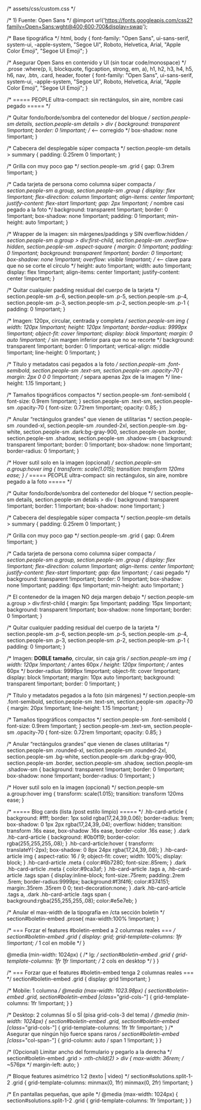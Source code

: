 /* assets/css/custom.css */

/* 1) Fuente: Open Sans */
@import url('https://fonts.googleapis.com/css2?family=Open+Sans:wght@400;600;700&display=swap');

/* Base tipográfica */
html, body {
  font-family: "Open Sans", ui-sans-serif, system-ui, -apple-system,
               "Segoe UI", Roboto, Helvetica, Arial,
               "Apple Color Emoji", "Segoe UI Emoji";
}

/* Asegurar Open Sans en contenido y UI (sin tocar code/monospace) */
.prose :where(p, li, blockquote, figcaption, strong, em, a),
h1, h2, h3, h4, h5, h6,
nav, .btn, .card, header, footer {
  font-family: "Open Sans", ui-sans-serif, system-ui, -apple-system,
               "Segoe UI", Roboto, Helvetica, Arial,
               "Apple Color Emoji", "Segoe UI Emoji";
}

/* ===== PEOPLE ultra-compact: sin rectángulos, sin aire, nombre casi pegado ===== */

/* Quitar fondo/borde/sombra del contenedor del bloque */
section.people-sm details,
section.people-sm details > div {
  background: transparent !important;
  border: 0 !important;              /* <-- corregido */
  box-shadow: none !important;
}

/* Cabecera del desplegable súper compacta */
section.people-sm details > summary {
  padding: 0.25rem 0 !important;
}

/* Grilla con muy poco gap */
section.people-sm .grid {
  gap: 0.3rem !important;
}

/* Cada tarjeta de persona como columna súper compacta */
section.people-sm a.group,
section.people-sm .group {
  display: flex !important;
  flex-direction: column !important;
  align-items: center !important;
  justify-content: flex-start !important;
  gap: 2px !important;               /* nombre casi pegado a la foto */
  background: transparent !important;
  border: 0 !important;
  box-shadow: none !important;
  padding: 0 !important;
  min-height: auto !important;
}

/* Wrapper de la imagen: sin márgenes/paddings y SIN overflow:hidden */
section.people-sm a.group > div:first-child,
section.people-sm .overflow-hidden,
section.people-sm .aspect-square {
  margin: 0 !important;
  padding: 0 !important;
  background: transparent !important;
  border: 0 !important;
  box-shadow: none !important;
  overflow: visible !important;       /* <-- clave para que no se corte el círculo */
  height: auto !important;
  width: auto !important;
  display: flex !important;
  align-items: center !important;
  justify-content: center !important;
}

/* Quitar cualquier padding residual del cuerpo de la tarjeta */
section.people-sm .p-6,
section.people-sm .p-5,
section.people-sm .p-4,
section.people-sm .p-3,
section.people-sm .p-2,
section.people-sm .p-1 {
  padding: 0 !important;
}

/* Imagen: 120px, circular, centrada y completa */
section.people-sm img {
  width: 120px !important;
  height: 120px !important;
  border-radius: 9999px !important;
  object-fit: cover !important;
  display: block !important;
  margin: 0 auto !important;          /* sin margen inferior para que no se recorte */
  background: transparent !important;
  border: 0 !important;
  vertical-align: middle !important;
  line-height: 0 !important;
}

/* Título y metadatos casi pegados a la foto */
section.people-sm .font-semibold,
section.people-sm .text-sm,
section.people-sm .opacity-70 {
  margin: 2px 0 0 0 !important;       /* separa apenas 2px de la imagen */
  line-height: 1.15 !important;
}

/* Tamaños tipográficos compactos */
section.people-sm .font-semibold { font-size: 0.9rem !important; }
section.people-sm .text-sm,
section.people-sm .opacity-70 { font-size: 0.72rem !important; opacity: 0.85; }

/* Anular “rectángulos grandes” que vienen de utilitarias */
section.people-sm .rounded-xl,
section.people-sm .rounded-2xl,
section.people-sm .bg-white,
section.people-sm .dark\:bg-gray-900,
section.people-sm .border,
section.people-sm .shadow,
section.people-sm .shadow-sm {
  background: transparent !important;
  border: 0 !important;
  box-shadow: none !important;
  border-radius: 0 !important;
}

/* Hover sutil solo en la imagen (opcional) */
section.people-sm a.group:hover img {
  transform: scale(1.015);
  transition: transform 120ms ease;
}
/* ===== PEOPLE ultra-compact: sin rectángulos, sin aire, nombre pegado a la foto ===== */

/* Quitar fondo/borde/sombra del contenedor del bloque */
section.people-sm details,
section.people-sm details > div {
  background: transparent !important;
  border: 1 !important;
  box-shadow: none !important;
}

/* Cabecera del desplegable súper compacta */
section.people-sm details > summary {
  padding: 0.25rem 0 !important;
}

/* Grilla con muy poco gap */
section.people-sm .grid {
  gap: 0.4rem !important;
}

/* Cada tarjeta de persona como columna súper compacta */
section.people-sm a.group,
section.people-sm .group {
  display: flex !important;
  flex-direction: column !important;
  align-items: center !important;
  justify-content: flex-start !important;
  gap: 6px !important;                /* casi pegado */
  background: transparent !important;
  border: 0 !important;
  box-shadow: none !important;
  padding: 6px !important;
  min-height: auto !important;
}

/* El contenedor de la imagen NO deja margen debajo */
section.people-sm a.group > div:first-child {
  margin: 5px !important;
  padding: 15px !important;
  background: transparent !important;
  box-shadow: none !important;
  border: 0 !important;
}

/* Quitar cualquier padding residual del cuerpo de la tarjeta */
section.people-sm .p-6,
section.people-sm .p-5,
section.people-sm .p-4,
section.people-sm .p-3,
section.people-sm .p-2,
section.people-sm .p-1 {
  padding: 0 !important;
}

/* Imagen: **DOBLE tamaño**, circular, sin caja gris */
section.people-sm img {
  width: 120px !important;   /* antes 60px */
  height: 120px !important;  /* antes 60px */
  border-radius: 9999px !important;
  object-fit: cover !important;
  display: block !important;
  margin: 10px auto !important;
  background: transparent !important;
  border: 0 !important;
}

/* Título y metadatos pegados a la foto (sin márgenes) */
section.people-sm .font-semibold,
section.people-sm .text-sm,
section.people-sm .opacity-70 {
  margin: 20px !important;
  line-height: 1.15 !important;
}

/* Tamaños tipográficos compactos */
section.people-sm .font-semibold { font-size: 0.9rem !important; }
section.people-sm .text-sm,
section.people-sm .opacity-70 { font-size: 0.72rem !important; opacity: 0.85; }

/* Anular “rectángulos grandes” que vienen de clases utilitarias */
section.people-sm .rounded-xl,
section.people-sm .rounded-2xl,
section.people-sm .bg-white,
section.people-sm .dark\:bg-gray-900,
section.people-sm .border,
section.people-sm .shadow,
section.people-sm .shadow-sm {
  background: transparent !important;
  border: 0 !important;
  box-shadow: none !important;
  border-radius: 0 !important;
}

/* Hover sutil solo en la imagen (opcional) */
section.people-sm a.group:hover img {
  transform: scale(1.015);
  transition: transform 120ms ease;
}

/* ===== Blog cards (lista /post estilo limpio) ===== */
.hb-card-article {
  background: #fff;
  border: 1px solid rgba(17,24,39,0.06);
  border-radius: 1rem;
  box-shadow: 0 1px 2px rgba(17,24,39,.04);
  overflow: hidden;
  transition: transform .16s ease, box-shadow .16s ease, border-color .16s ease;
}
.dark .hb-card-article {
  background: #0b0f19;
  border-color: rgba(255,255,255,.08);
}
.hb-card-article:hover {
  transform: translateY(-2px);
  box-shadow: 0 8px 24px rgba(17,24,39,.08);
}
.hb-card-article img {
  aspect-ratio: 16 / 9;
  object-fit: cover;
  width: 100%;
  display: block;
}
.hb-card-article .meta { color:#6b7280; font-size:.85rem; }
.dark .hb-card-article .meta { color:#9ca3af; }
.hb-card-article .tags a,
.hb-card-article .tags span {
  display:inline-block; font-size:.75rem; padding:.2rem .5rem; border-radius:9999px;
  background:#f3f4f6; color:#374151; margin:.35rem .35rem 0 0; text-decoration:none;
}
.dark .hb-card-article .tags a,
.dark .hb-card-article .tags span { background:rgba(255,255,255,.08); color:#e5e7eb; }

/* Anular el max-width de la tipografía en /cta sección boletín */
section#boletin-embed .prose{ max-width:100% !important; }

/* === Forzar el features #boletin-embed a 2 columnas reales === */
section#boletin-embed .grid {
  display: grid;
  grid-template-columns: 1fr !important; /* 1 col en mobile */
}

@media (min-width: 1024px) { /* lg: */
  section#boletin-embed .grid {
    grid-template-columns: 1fr 1fr !important; /* 2 cols en desktop */
  }
}

/* === Forzar que el features #boletin-embed tenga 2 columnas reales === */
section#boletin-embed .grid {
  display: grid !important;
}

/* Mobile: 1 columna */
@media (max-width: 1023.98px) {
  section#boletin-embed .grid,
  section#boletin-embed [class*="grid-cols-"] {
    grid-template-columns: 1fr !important;
  }
}

/* Desktop: 2 columnas SÍ o SÍ (pisa grid-cols-3 del tema) */
@media (min-width: 1024px) {
  section#boletin-embed .grid,
  section#boletin-embed [class*="grid-cols-"] {
    grid-template-columns: 1fr 1fr !important;
  }
  /* Asegurar que ningún hijo fuerce spans raros */
  section#boletin-embed [class*="col-span-"] {
    grid-column: auto / span 1 !important;
  }
}

/* (Opcional) Limitar ancho del formulario y pegarlo a la derecha */
section#boletin-embed .grid > *:nth-child(2) > div {
  max-width: 36rem; /* ~576px */
  margin-left: auto;
}

/* Bloque features asimétrico 1:2 (texto | video) */
section#solutions.split-1-2 .grid {
  grid-template-columns: minmax(0, 1fr) minmax(0, 2fr) !important;
}

/* En pantallas pequeñas, que apile */
@media (max-width: 1024px) {
  section#solutions.split-1-2 .grid {
    grid-template-columns: 1fr !important;
  }
}
